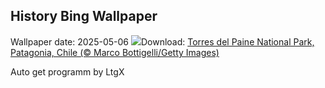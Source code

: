 ## History Bing Wallpaper
Wallpaper date: 2025-05-06
![](https://www.bing.com/th?id=OHR.TorresChile_EN-CA6313308803_UHD.jpg&w=1000)Download: [Torres del Paine National Park, Patagonia, Chile (© Marco Bottigelli/Getty Images)](https://www.bing.com/th?id=OHR.TorresChile_EN-CA6313308803_UHD.jpg)

Auto get programm by LtgX
